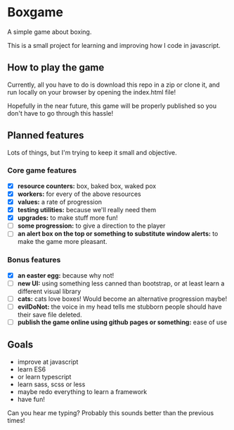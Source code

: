 # Boxgame

A simple game about boxing.

This is a small project for learning and improving how I code in javascript.

## How to play the game

Currently, all you have to do is download this repo in a zip or clone it, and run locally on your browser by opening the index.html file!

Hopefully in the near future, this game will be properly published so you don't have to go through this hassle!

## Planned features

Lots of things, but I'm trying to keep it small and objective.

### Core game features

- [x] **resource counters:** box, baked box, waked pox
- [x] **workers:** for every of the above resources
- [x] **values:** a rate of progression
- [x] **testing utilities:** because we'll really need them
- [x] **upgrades:** to make stuff more fun!
- [ ] **some progression:** to give a direction to the player
- [ ] **an alert box on the top or something to substitute window alerts:** to make the game more pleasant.

### Bonus features

- [x] **an easter egg:** because why not!
- [ ] **new UI:** using something less canned than bootstrap, or at least learn a different visual library
- [ ] **cats:** cats love boxes! Would become an alternative progression maybe!
- [ ] **evilDoNot:** the voice in my head tells me stubborn people should have their save file deleted.
- [ ] **publish the game online using github pages or something:** ease of use

## Goals

- improve at javascript
- learn ES6
- or learn typescript
- learn sass, scss or less
- maybe redo everything to learn a framework
- have fun!

Can you hear me typing? Probably this sounds better than the previous times!